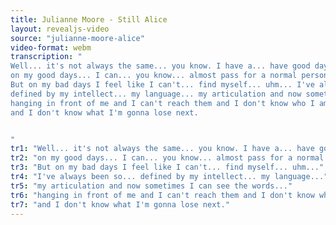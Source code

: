 ```yaml
---
title: Julianne Moore - Still Alice
layout: revealjs-video
source: "julianne-moore-alice"
video-format: webm
transcription: "
Well... it's not always the same... you know. I have a... have good days... bad days and...
on my good days... I can... you know... almost pass for a normal person.
But on my bad days I feel like I can't... find myself... uhm... I've always been so... 
defined by my intellect... my language... my articulation and now sometimes I can see the words...
hanging in front of me and I can't reach them and I don't know who I am and...
and I don't know what I'm gonna lose next.


"
tr1: "Well... it's not always the same... you know. I have a... have good days.. bad days and..."
tr2: "on my good days... I can... you know... almost pass for a normal person."
tr3: "But on my bad days I feel like I can't... find myself... uhm..."
tr4: "I've always been so... defined by my intellect... my language..."
tr5: "my articulation and now sometimes I can see the words..."
tr6: "hanging in front of me and I can't reach them and I don't know who I am and..."
tr7: "and I don't know what I'm gonna lose next."
---
```


